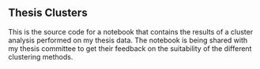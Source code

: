 ## Thesis Clusters
This is the source code for a notebook that contains the results of a cluster analysis performed on my thesis data. The notebook is being shared with my thesis committee to get their feedback on the suitability of the different clustering methods.
